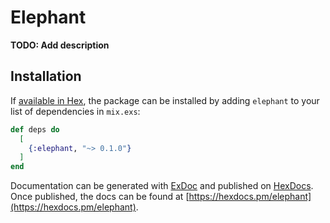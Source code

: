 # Elephant

**TODO: Add description**

## Installation

If [available in Hex](https://hex.pm/docs/publish), the package can be installed
by adding `elephant` to your list of dependencies in `mix.exs`:

```elixir
def deps do
  [
    {:elephant, "~> 0.1.0"}
  ]
end
```

Documentation can be generated with [ExDoc](https://github.com/elixir-lang/ex_doc)
and published on [HexDocs](https://hexdocs.pm). Once published, the docs can
be found at [https://hexdocs.pm/elephant](https://hexdocs.pm/elephant).

